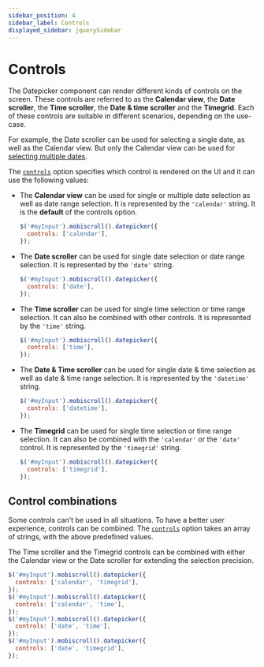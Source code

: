 ```yaml
---
sidebar_position: 4
sidebar_label: Controls
displayed_sidebar: jquerySidebar
---
```


# Controls

The Datepicker component can render different kinds of controls on the screen. These controls are referred to as the **Calendar view**, the **Date scroller**, the **Time scroller**, the **Date & time scroller** and the **Timegrid**. Each of these controls are suitable in different scenarios, depending on the use-case.

For example, the Date scroller can be used for selecting a single date, as well as the Calendar view. But only the Calendar view can be used for [selecting multiple dates](./value-selection#multiple).

The [`controls`](./api#opt-controls) option specifies which control is rendered on the UI and it can use the following values:


* The **Calendar view** can be used for single or multiple date selection as well as date range selection. It is represented by the `'calendar'` string. It is the **default** of the controls option.
  ```js
  $('#myInput').mobiscroll().datepicker({
    controls: ['calendar'],
  });
  ```

* The **Date scroller** can be used for single date selection or date range selection. It is represented by the `'date'` string.
  ```js
  $('#myInput').mobiscroll().datepicker({
    controls: ['date'],
  });
  ```

* The **Time scroller** can be used for single time selection or time range selection. It can also be combined with other controls. It is represented by the `'time'` string.
  ```js
  $('#myInput').mobiscroll().datepicker({
    controls: ['time'],
  });
  ```

* The **Date & Time scroller** can be used for single date & time selection as well as date & time range selection. It is represented by the `'datetime'` string.
  ```js
  $('#myInput').mobiscroll().datepicker({
    controls: ['datetime'],
  });
  ```

* The **Timegrid** can be used for single time selection or time range selection. It can also be combined with the `'calendar'` or the `'date'` control. It is represented by the `'timegrid'` string.
  ```js
  $('#myInput').mobiscroll().datepicker({
    controls: ['timegrid'],
  });
  ```

## Control combinations

Some controls can't be used in all situations. To have a better user experience, controls can be combined. The [`controls`](./api#opt-controls) option takes an array of strings, with the above predefined values.

The Time scroller and the Timegrid controls can be combined with either the Calendar view or the Date scroller for extending the selection precision.

```js title="Combining controls"
$('#myInput').mobiscroll().datepicker({
  controls: ['calendar', 'timegrid'],
});
$('#myInput').mobiscroll().datepicker({
  controls: ['calendar', 'time'],
});
$('#myInput').mobiscroll().datepicker({
  controls: ['date', 'time'],
});
$('#myInput').mobiscroll().datepicker({
  controls: ['date', 'timegrid'],
});
```